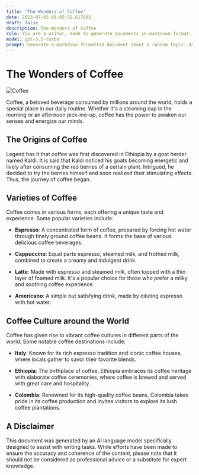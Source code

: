 ```yaml
---
title: 'The Wonders of Coffee'
date: 2023-07-03 01:45:52.617605
draft: false
description: The Wonders of Coffee
role: You are a writer, made to generate documents in markdown format. It is very important that all of the documents you generate are in valid markdown format.
model: gpt-3.5-turbo
prompt: Generate a markdown formatted document about a random topic. At the bottom, include a disclaimer explaining that the document was generated by you. The first line of the document should be the title. Make sure that the entire document is in proper markdown format, using a mix of various tags to make the document visually appealing.
---
```


# The Wonders of Coffee

![Coffee](https://images.unsplash.com/photo-1510812431405-0b581a969f0b)

Coffee, a beloved beverage consumed by millions around the world, holds a special place in our daily routine. Whether it's a steaming cup in the morning or an afternoon pick-me-up, coffee has the power to awaken our senses and energize our minds.

## The Origins of Coffee

Legend has it that coffee was first discovered in Ethiopia by a goat herder named Kaldi. It is said that Kaldi noticed his goats becoming energetic and lively after consuming the red berries of a certain plant. Intrigued, he decided to try the berries himself and soon realized their stimulating effects. Thus, the journey of coffee began.

## Varieties of Coffee

Coffee comes in various forms, each offering a unique taste and experience. Some popular varieties include:

- **Espresso**: A concentrated form of coffee, prepared by forcing hot water through finely ground coffee beans. It forms the base of various delicious coffee beverages.

- **Cappuccino**: Equal parts espresso, steamed milk, and frothed milk, combined to create a creamy and indulgent drink.

- **Latte**: Made with espresso and steamed milk, often topped with a thin layer of foamed milk. It's a popular choice for those who prefer a milky and soothing coffee experience.

- **Americano**: A simple but satisfying drink, made by diluting espresso with hot water.

## Coffee Culture around the World

Coffee has given rise to vibrant coffee cultures in different parts of the world. Some notable coffee destinations include:

- **Italy**: Known for its rich espresso tradition and iconic coffee houses, where locals gather to savor their favorite blends.

- **Ethiopia**: The birthplace of coffee, Ethiopia embraces its coffee heritage with elaborate coffee ceremonies, where coffee is brewed and served with great care and hospitality.

- **Colombia**: Renowned for its high-quality coffee beans, Colombia takes pride in its coffee production and invites visitors to explore its lush coffee plantations.

## A Disclaimer

This document was generated by an AI language model specifically designed to assist with writing tasks. While efforts have been made to ensure the accuracy and coherence of the content, please note that it should not be considered as professional advice or a substitute for expert knowledge.